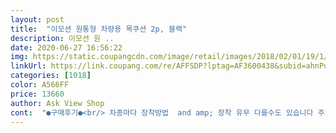 ```yaml
---
layout: post 
title:  "이모션 원통형 차량용 목쿠션 2p, 블랙" 
description: 이모션 원 ..
date: 2020-06-27 16:56:22 
img: https://static.coupangcdn.com/image/retail/images/2018/02/01/19/1/df05cf2d-e3ef-4dd1-8992-e09061b55da1.jpg 
linkUrl: https://link.coupang.com/re/AFFSDP?lptag=AF3600438&subid=ahnPublicAsk&pageKey=63921234&itemId=217212360&vendorItemId=3524377425&traceid=V0-113-a1698d56d272d95c 
categories: [1018] 
color: A566FF 
price: 13660 
author: Ask View Shop 
cont:  "●구매후기●<br/> 차종마다 장착방법  and amp; 장착 유무 다를수도 있습니다 주의 !! <br/>❤️ 이모션 원통형 차량용 목쿠션 2P 블랙 40Cm ❤️<br/>가격도 저렴하고 마감도 좋아서 시트에 여러개 설치 해야겠어요 !!<br/>구매 이유 : 차를 새로사고 목쿠션이 갖고싶어서 찾았는데 저렴하고<br/>구매에 도움이 되셨으면 도움이 돼요 꼭  꼭 부탁 드립니다 ^^<br/>기존 사용중인건 비싸게샀는데.<br/>.<br/>, 별다른 차이를 못느끼겠어요... <br/>ㅜㅜ<br/>깔끔한 디자인이라 고민없이 주문 했어요<br/>너무 마음에 들고 고정  and amp; 탈부착 너무 편해서 이전도 가능합니다 !!<br/>너무 편해지고 피곤도 없어서 휴게소 .<br/> 쉼터도 이제 필요가 없네요 !!<br/>대부분 목쿠션 디자인이 이상해서 깔끔하고 심플한거 찾았는데 이거<br/>목이 아프지 않고 추  욱 감싸져서 오히려 잠이 솔솔 잘오네요 !!<br/>받자마자 차에 설치해놓고왔네용ㅋㅋ<br/>새차 나오면 꼭 사용해야지 했는데 진짜 있으니까 목이 너무 편해요<br/>신랑이 써보더니 너무 편하다고 하네요<br/>앞좌석에 다른제품 사용중이였는데<br/>애들이 자기들도 생겼다며 좋아해요^^<br/>애들이 자꾸뺏어가서 2열에도 설치하려고 주문했어요ㅋ<br/>운전하고 너무 목아파서 항상 아프고 힘들었는데 목쿠션 사용하니까<br/>이가격에 이정도상품이면 만족입니다!!<br/>장거리 갈 때는 필수일듯합니다<br/>저도 조수석에서 써봤는데 편하고 좋더라구요.<br/><br/>저렴하고 좋은제품 판매해주셔서 감사합니다ㅋ<br/>전에 사용하던 자동차에서 목쿠션이 없어 너무 불편하고 목이 아파<br/>진작 알았으면 요거사는건데... <br/>.<br/><br/>처음 받았을때 냄새는 조금나는데 금방 빠질것같아요!<br/>처음에 약간 냄새나는데 새제품이고 또 금방 사라져서 단점도 아님<br/>쿠션 느낌 : 목을 기대면 푸  욱 들어가고 때면 푸  웅 올라와요<br/>쿠션 두께 : 꽤나 두꺼워서 목을 감싸주고 편안하게 만들어줘요<br/>쿠션 재질 : 맨들  맨들 매우 부드러워요<br/>" 
---
```

